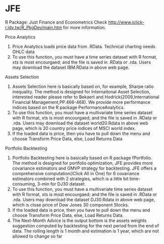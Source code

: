 # JFE
R Package: Just Finance and Econometrics
Check http://www.iclick-r.idv.tw/R_PkgDev/main.htm for more information.

Price Analytics
1. Price Analytics loads price data from .RData.  Technical charting needs OHLC data
2. To use this function, you must have a time series dataset with R format, xts is most encourgaed; and the file is saved in .RData or .rda. Users may download the dataset IBM.RData in above web page. 

Assets Selection
1. Assets Selection here is basically based on, for example, Sharpe ratio inequality. The method is designed for Internaitonal Asset Selection, interested reader please refer to Bekaert and Hodrick(2009,International Financial Management,PP.466-468). We provide more performance indices based on the R package PerformanceAnalytics.
2. To use this function, you must have a multivariate time series dataset with R format, xts is most encourgaed; and the file is saved in .RData or .rda. Users may download the dataset world20.Rdata in above web page, which is 20 country price indices of MSCI world index.
3. If the loaded data is price, then you have to pull down the menu and choose Transform Price Data, else, Load Returns Data 

Portfolio Backtesting
1. Portfolio Backtesting here is basically based on R package fPortfolio. The method is designed for portfolio optimization, JFE provides more covariance estimators and GMVP  strategy for backtesting. JFE offers a comprehensive computation(iClick All in One) for 6 covariance estimators combined with 2 strategies, which is a little bit time-consuming, 3-min for DJ30 dataset.
2. To use this function, you must have a multivariate time series dataset with R format, xts is most encourgaed; and the file is saved in .RData or .rda. Users may download the dataset DJ30.Rdata in above web page, which is close price of Dow Jones 30 component Stocks.
3. If the loaded data is price, then you have to pull down the menu and choose Transform Price Data, else, Load Returns Data.
4. The Next-Month Advice is the output bottom is the assets weights suggestion computed by backtesting for the next period from the end of data. The rolling length is 1 month and estimation is 1 year, which are not allowed to change so far   
